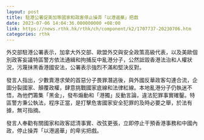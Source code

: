 ```yaml
---
layout: post
title: 駐港公署促美加等國家和政客停止操弄「以港遏華」把戲
date: 2023-07-06 14:04:36.000000000 +08:00
link: https://news.rthk.hk/rthk/ch/component/k2/1707737-20230706.htm
categories: rthk
---
```


外交部駐港公署表示，加拿大外交部、歐盟外交與安全政策高級代表，以及美歐個別政客妄議特區警方依法通緝和拘捕反中亂港分子，公然詆毀香港法治和人權狀況，污蔑抹黑香港國安法，公署表示強烈不滿和堅決反對。

發言人指出，少數賣港求榮的首惡分子畏罪潛逃後，與外國反華政客勾連合流，企圖分裂國家、顛覆政權，肆意挑戰國家底線和法律紅線。本地亂港分子仍執迷不悟，為他們籌集「黑金」，發布煽動和「港獨」反動言論，違法犯罪事實確鑿。特區警方秉公執法，程序正當，是打擊危害國家安全犯罪的及時必要之舉，於法有據，無可指摘。

發言人奉勸有關國家和政客認清事實、改弦更張，立即停止干預香港事務和中國內政，停止操弄「以港遏華」的卑劣把戲。
